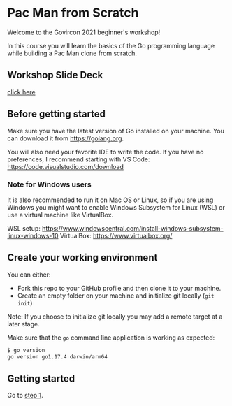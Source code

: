 # Pac Man from Scratch

Welcome to the Govircon 2021 beginner's workshop!

In this course you will learn the basics of the Go programming language while building a Pac Man clone from scratch.

## Workshop Slide Deck

[click here](https://docs.google.com/presentation/d/e/2PACX-1vSioIiG-CE0HrWJme3dNmWdTD8hUM2NB8kGDB5kuPXvxhGnssC1cR8uK9UDcdLIALhN95Qw-raOLPmR/pub?start=false&loop=false&delayms=3000)

## Before getting started

Make sure you have the latest version of Go installed on your machine. You can download it from https://golang.org.

You will also need your favorite IDE to write the code. If you have no preferences, I recommend starting with VS Code: https://code.visualstudio.com/download

### Note for Windows users

It is also recommended to run it on Mac OS or Linux, so if you are using Windows you might want to enable Windows Subsystem for Linux (WSL) or use a virtual machine like VirtualBox.

WSL setup: https://www.windowscentral.com/install-windows-subsystem-linux-windows-10
VirtualBox: https://www.virtualbox.org/

## Create your working environment

You can either:
- Fork this repo to your GitHub profile and then clone it to your machine.
- Create an empty folder on your machine and initialize git locally (`git init`)

Note: If you choose to initialize git locally you may add a remote target at a later stage.

Make sure that the `go` command line application is working as expected:

```sh
$ go version
go version go1.17.4 darwin/arm64
```

## Getting started

Go to [step 1](STEP01.md).